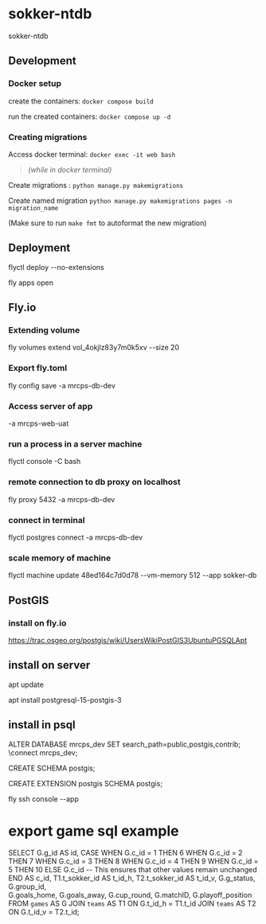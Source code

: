 # sokker-ntdb

sokker-ntdb

## Development

### Docker setup

create the containers:
`docker compose build`

run the created containers:
`docker compose up -d`

### Creating migrations

Access docker terminal:
`docker exec -it web bash`

> _(while in docker terminal)_

Create migrations :
`python manage.py makemigrations`

Create named migration
`python manage.py makemigrations pages -n migration_name`

(Make sure to run `make fmt` to autoformat the new migration)

## Deployment

flyctl deploy --no-extensions

fly apps open

## Fly.io

### Extending volume

fly volumes extend vol_4okjlz83y7m0k5xv --size 20

### Export fly.toml

fly config save -a mrcps-db-dev

### Access server of app

-a mrcps-web-uat

### run a process in a server machine

flyctl console -C bash

### remote connection to db proxy on localhost

fly proxy 5432 -a mrcps-db-dev

### connect in terminal

flyctl postgres connect -a mrcps-db-dev

### scale memory of machine

flyctl machine update 48ed164c7d0d78 --vm-memory 512 --app sokker-db

## PostGIS

### install on fly.io

https://trac.osgeo.org/postgis/wiki/UsersWikiPostGIS3UbuntuPGSQLApt

## install on server

apt update

apt install postgresql-15-postgis-3

## install in psql

ALTER DATABASE mrcps_dev SET search_path=public,postgis,contrib;
\connect mrcps_dev;

CREATE SCHEMA postgis;

CREATE EXTENSION postgis SCHEMA postgis;

fly ssh console --app

# export game sql example

SELECT
G.g_id AS id,
CASE
WHEN G.c_id = 1 THEN 6
WHEN G.c_id = 2 THEN 7
WHEN G.c_id = 3 THEN 8
WHEN G.c_id = 4 THEN 9
WHEN G.c_id = 5 THEN 10
ELSE G.c_id -- This ensures that other values remain unchanged
END AS c_id,
T1.t_sokker_id AS t_id_h,
T2.t_sokker_id AS t_id_v,
G.g_status,
G.group_id,  
 G.goals_home,
G.goals_away,
G.cup_round,
G.matchID,
G.playoff_position
FROM `games` AS G
JOIN `teams` AS T1 ON G.t_id_h = T1.t_id
JOIN `teams` AS T2 ON G.t_id_v = T2.t_id;
